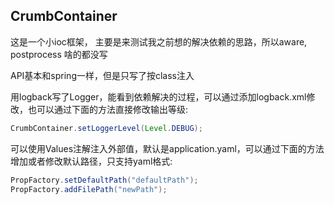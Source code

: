 ## CrumbContainer

这是一个小ioc框架， 主要是来测试我之前想的解决依赖的思路，所以aware, postprocess 啥的都没写

API基本和spring一样，但是只写了按class注入

用logback写了Logger，能看到依赖解决的过程，可以通过添加logback.xml修改，也可以通过下面的方法直接修改输出等级:

```java
CrumbContainer.setLoggerLevel(Level.DEBUG);
```

可以使用Values注解注入外部值，默认是application.yaml，可以通过下面的方法增加或者修改默认路径，只支持yaml格式:

```java
PropFactory.setDefaultPath("defaultPath");
PropFactory.addFilePath("newPath");
```




